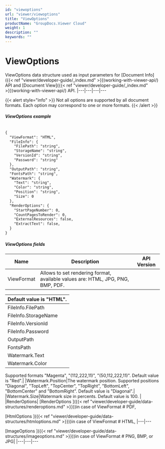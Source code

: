 ```yaml
---
id: "viewoptions"
url: "viewer/viewoptions"
title: "ViewOptions"
productName: "GroupDocs.Viewer Cloud"
weight: 1
description: ""
keywords: ""
---
```


# ViewOptions #

ViewOptions data structure used as input parameters for [Document Info]({{< ref "viewer/developer-guide/_index.md" >}})working-with-viewer-api/) API and [Document View]({{< ref "viewer/developer-guide/_index.md" >}})working-with-viewer-api/) API. 
|---|---|---|---

{{< alert style="info" >}}
Not all options are supported by all document formats. Each option may correspond to one or more formats.
{{< /alert >}}

##### ViewOptions example #####

```html 

{
  "ViewFormat": "HTML",
  "FileInfo": {
    "FilePath": "string",
    "StorageName": "string",
    "VersionId": "string",
    "Password": "string"
  },  
  "OutputPath": "string",
  "FontsPath": "string",
  "Watermark": {
    "Text": "string",
    "Color": "string",
    "Position": "string",
    "Size": 0
  },
  "RenderOptions": {
    "StartPageNumber": 0,
    "CountPagesToRender": 0,
	"ExternalResources": false,
	"ExtractText": false,
  }
}

 ```

##### ViewOptions fields #####

|Name|Description|API Version
|---|---|---
|ViewFormat|Allows to set rendering format, available values are: HTML, JPG, PNG, BMP, PDF.

Default value is "HTML".| 
|---
|FileInfo.FilePath|The path of the document, located in the storage. **Required.**| 
|FileInfo.StorageName|Storage name| 
|FileInfo.VersionId|File version Id| 
|FileInfo.Password|Password for rendering password-protected documents| 
|OutputPath|The output path for results. Default value is 'viewer\{input file path}_{file extension}\'|v19.4
|FontsPath|Path of the folder, containing fonts, used for documents rendering.| 
|Watermark.Text|The watermark text.| 
|Watermark.Color|The watermark color.
Supported formats "Magenta", "(112,222,11)", "(50,112,222,11)".
Default value is "Red".| 
|Watermark.Position|The watermark position.
Supported positions "Diagonal", "TopLeft", "TopCenter", "TopRight", "BottomLeft", "BottomCenter" and "BottomRight".
Default value is "Diagonal".| 
|Watermark.Size|Watermark size in percents.
Default value is 100. | 
|RenderOptions| [RenderOptions ]({{< ref "viewer/developer-guide/data-structures/renderoptions.md" >}}))in case of ViewFormat # PDF,

 [HtmlOptions ]({{< ref "viewer/developer-guide/data-structures/htmloptions.md" >}}))in case of ViewFormat # HTML,
|---|---

 [ImageOptions ]({{< ref "viewer/developer-guide/data-structures/imageoptions.md" >}}))in case of ViewFormat # PNG, BMP, or JPG| 
|---|---|---

